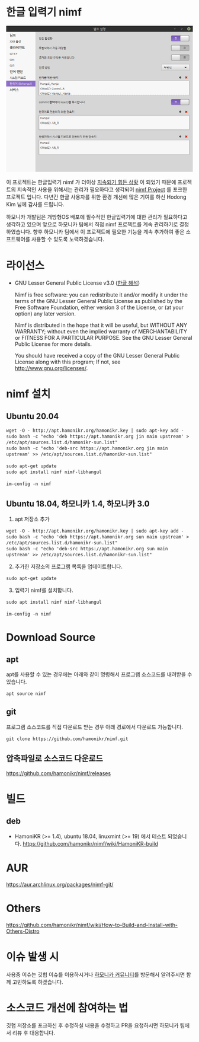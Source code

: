 # 한글 입력기 nimf

![nimf](docs/nimf.png)

이 프로젝트는 한글입력기 nimf 가 더이상 [지속되기 힘든 상황](https://launchpad.net/~hodong/+archive/ubuntu/nimf) 이 되었기 때문에
프로젝트의 지속적인 사용을 위해서는 관리가 필요하다고 생각되어 [nimf Project](https://gitlab.com/nimf-i18n/nimf) 를 포크한 프로젝트 입니다.
다년간 한글 사용자를 위한 환경 개선에 많은 기여를 하신 Hodong Kim 님께 감사를 드립니다. 

하모니카 개발팀은 개방형OS 배포에 필수적인 한글입력기에 대한 관리가 필요하다고 생각하고 있으며
앞으로 하모니카 팀에서 직접 nimf 프로젝트를 계속 관리하기로 결정하였습니다.
향후 하모니카 팀에서 이 프로젝트에 필요한 기능을 계속 추가하여 좋은 소프트웨어를 사용할 수 있도록 노력하겠습니다.

# 라이선스
* GNU Lesser General Public License v3.0 ([한글 해석](https://olis.or.kr/license/Detailselect.do?lId=1073))
  
  Nimf is free software: you can redistribute it and/or modify it
  under the terms of the GNU Lesser General Public License as published
  by the Free Software Foundation, either version 3 of the License, or
  (at your option) any later version.

  Nimf is distributed in the hope that it will be useful, but
  WITHOUT ANY WARRANTY; without even the implied warranty of
  MERCHANTABILITY or FITNESS FOR A PARTICULAR PURPOSE.
  See the GNU Lesser General Public License for more details.

  You should have received a copy of the GNU Lesser General Public License
  along with this program;  If not, see <http://www.gnu.org/licenses/>.

# nimf 설치

## Ubuntu 20.04
```
wget -O - http://apt.hamonikr.org/hamonikr.key | sudo apt-key add -
sudo bash -c "echo 'deb https://apt.hamonikr.org jin main upstream' > /etc/apt/sources.list.d/hamonikr-sun.list"
sudo bash -c "echo 'deb-src https://apt.hamonikr.org jin main upstream' >> /etc/apt/sources.list.d/hamonikr-sun.list"

sudo apt-get update
sudo apt install nimf nimf-libhangul

im-config -n nimf
```

## Ubuntu 18.04, 하모니카 1.4, 하모니카 3.0

1) apt 저장소 추가
```
wget -O - http://apt.hamonikr.org/hamonikr.key | sudo apt-key add -
sudo bash -c "echo 'deb https://apt.hamonikr.org sun main upstream' > /etc/apt/sources.list.d/hamonikr-sun.list"
sudo bash -c "echo 'deb-src https://apt.hamonikr.org sun main upstream' >> /etc/apt/sources.list.d/hamonikr-sun.list"
```

2) 추가한 저장소의 프로그램 목록을 업데이트합니다.
```
sudo apt-get update
```

3) 입력기 nimf를 설치합니다.
```
sudo apt install nimf nimf-libhangul

im-config -n nimf
```

# Download Source
## apt
apt를 사용할 수 있는 경우에는 아래와 같이 명령해서 프로그램 소스코드를 내려받을 수 있습니다.
```
apt source nimf
```

## git
프로그램 소스코드를 직접 다운로드 받는 경우 아래 경로에서 다운로드 가능합니다.
```
git clone https://github.com/hamonikr/nimf.git
```

## 압축파일로 소스코드 다운로드
https://github.com/hamonikr/nimf/releases


# 빌드
## deb
* HamoniKR (>= 1.4), ubuntu 18.04, linuxmint (>= 19) 에서 테스트 되었습니다.
https://github.com/hamonikr/nimf/wiki/HamoniKR-build

# AUR
https://aur.archlinux.org/packages/nimf-git/

# Others
https://github.com/hamonikr/nimf/wiki/How-to-Build-and-Install-with-Others-Distro

# 이슈 발생 시
사용중 이슈는 깃헙 이슈를 이용하시거나 [하모니카 커뮤니티](https://hamonikr.org)를 방문해서 알려주시면 함께 고민하도록 하겠습니다.

# 소스코드 개선에 참여하는 법
깃헙 저장소를 포크하신 후 수정하실 내용을 수정하고 PR을 요청하시면 하모니카 팀에서 리뷰 후 대응합니다.
